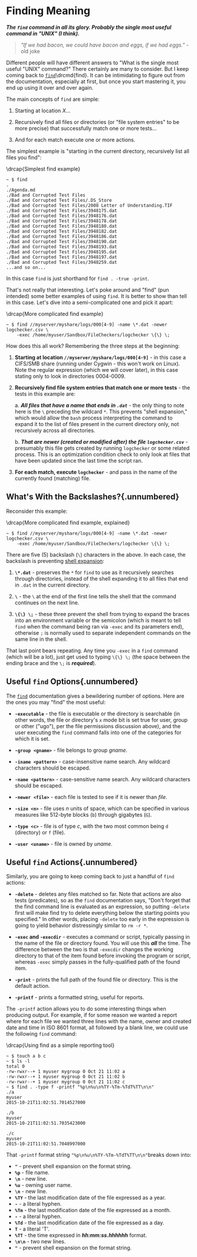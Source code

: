 
# Finding Meaning

***The `find` command in all its glory. Probably the single most useful
command in "UNIX" (I think).***

> *"If we had bacon, we could have bacon and eggs, if we had eggs."* - old
> joke

Different people will have different answers to "What is the single most
useful "UNIX" command?" There certainly are many to consider. But I keep
coming back to [`find`](http://linux.die.net/man/1/find)\drcmd{find}. It can
be intimidating to figure out from the documentation, especially at first,
but once you start mastering it, you end up using it over and over again.

The main concepts of `find` are simple:

1. Starting at location *X*...

2. Recursively find all files or directories (or "file system entries" to
be more precise) that successfully match one or more tests...

3. And for each match execute one or more actions.

The simplest example is "starting in the current directory, recursively
list all files you find":

\drcap{Simplest find example}
```
~ $ find
.
./Agenda.md
./Bad and Corrupted Test Files
./Bad and Corrupted Test Files/.DS_Store
./Bad and Corrupted Test Files/2008 Letter of Understanding.TIF
./Bad and Corrupted Test Files/3948175.dat
./Bad and Corrupted Test Files/3948176.dat
./Bad and Corrupted Test Files/3948178.dat
./Bad and Corrupted Test Files/3948180.dat
./Bad and Corrupted Test Files/3948182.dat
./Bad and Corrupted Test Files/3948186.dat
./Bad and Corrupted Test Files/3948190.dat
./Bad and Corrupted Test Files/3948193.dat
./Bad and Corrupted Test Files/3948195.dat
./Bad and Corrupted Test Files/3948197.dat
./Bad and Corrupted Test Files/3948259.dat
...and so on...
```

In this case `find` is just shorthand for `find . -true -print`.

That's not really that interesting. Let's poke around and "find" (pun
intended) some better examples of using `find`. It is better to show than
tell in this case. Let's dive into a semi-complicated one and pick it
apart:

\drcap{More complicated find example}
```
~ $ find //myserver/myshare/logs/000[4-9] -name \*.dat -newer logchecker.csv \
    -exec /home/myuser/Sandbox/FileCheckers/logchecker \{\} \;
```

How does this all work? Remembering the three steps at the beginning:

1. **Starting at location `//myserver/myshare/logs/000[4-9]`** - in this
case a CIFS/SMB share (running under Cygwin - this won't work on Linux).
Note the regular expression (which we will cover later), in this case
stating only to look in directories 0004-0009.

2. **Recursively find file system entries that match one or more tests** -
the tests in this example are:

    a. ***All files that have a name that ends in `.dat`*** - the only
    thing to note here is the `\` preceding the wildcard `*`. This
    prevents "shell expansion," which would allow the `bash` process
    interpreting the command to expand it to the list of files present in
    the current directory only, not recursively across all directories.

    b. ***That are newer (created or modified after) the file
    `logchecker.csv`*** - presumably this file gets created by running
    `logchecker` or some related process. This is an optimization
    condition check to only look at files that have been updated since the
    last time the script ran.

3. **For each match, execute `logchecker`** - and pass in the name of the
currently found (matching) file.

## What's With the Backslashes?{.unnumbered}

Reconsider this example:

\drcap{More complicated find example, explained}
```
~ $ find //myserver/myshare/logs/000[4-9] -name \*.dat -newer logchecker.csv \
    -exec /home/myuser/Sandbox/FileCheckers/logchecker \{\} \;
```
          
There are five (5) backslash (`\`) characters in the above. In each case,
the backslash is preventing [shell
expansion](http://www.tldp.org/LDP/Bash-Beginners-Guide/html/sect_03_04.html):

1. **`\*.dat`** - preserves the `*` for `find` to use as it recursively
searches through directories, instead of the shell expanding it to all
files that end in `.dat` in the current directory.

2. **`\`** - the `\` at the end of the first line tells the shell that the
command continues on the next line.

3. **`\{\} \;`** - these three prevent the shell from trying to expand the
braces into an environment variable or the semicolon (which is meant to
tell `find` when the command being ran via `-exec` and its parameters end),
otherwise `;` is normally used to separate independent commands on the same
line in the shell.

That last point bears repeating. Any time you `-exec` in a `find`
command (which will be a lot), just get used to typing `\{\} \;` (the
space between the ending brace and the `\;` is ***required***).

## Useful `find` Options{.unnumbered}

The [`find`](http://linux.die.net/man/1/find) documentation gives a
bewildering number of options. Here are the ones you may "find" the most
useful:

* **`-executable`** - the file is executable or the directory is searchable
(in other words, the file or directory's `x` mode bit is set true for user,
group or other ("ugo"), per the file permissions discussion above), and the
user executing the `find` command falls into one of the categories for
which it is set.

* **`-group <gname>`** - file belongs to group *gname*.

* **`-iname <pattern>`** - case-insensitive name search. Any wildcard
characters should be escaped.

* **`-name <pattern>`** - case-sensitive name search. Any wildcard
characters should be escaped.

* **`-newer <file>`** - each file is tested to see if it is newer than
*file*.

* **`-size <n>`** - file uses *n* units of space, which can be specified in
various measures like 512-byte blocks (`b`) through gigabytes (`G`).

* **`-type <c>`** - file is of type *c*, with the two most common being
`d` (directory) or `f` (file).

* **`-user <uname>`** - file is owned by *uname*.

## Useful `find` Actions{.unnumbered}

Similarly, you are going to keep coming back to just a handful of `find`
actions:

* **`-delete`** - deletes any files matched so far. Note that actions are
also tests (predicates), so as the `find` documentation says, "Don't forget
that the find command line is evaluated as an expression, so putting
`-delete` first will make find try to delete everything below the starting
points you specified." In other words, placing `-delete` too early in the
expression is going to yield behavior distressingly similar to `rm -r *`.

* **`-exec` and `-execdir`** - executes a command or script, typically
passing in the name of the file or directory found. You will use this
***all*** the time. The difference between the two is that `-execdir`
changes the working directory to that of the item found before invoking
the program or script, whereas `-exec` simply passes in the fully-qualified
path of the found item.

* **`-print`** - prints the full path of the found file or directory. This
is the default action.

* **`-printf`** - prints a formatted string, useful for reports.

The `-printf` action allows you to do some interesting things when
producing output. For example, if for some reason we wanted a report
where for each file we wanted three lines with the name, owner and
created date and time in ISO 8601 format, all followed by a blank
line, we could use the following `find` command:

\drcap{Using find as a simple reporting tool}
```
~ $ touch a b c
~ $ ls -l
total 0
-rw-rwxr--+ 1 myuser mygroup 0 Oct 21 11:02 a
-rw-rwxr--+ 1 myuser mygroup 0 Oct 21 11:02 b
-rw-rwxr--+ 1 myuser mygroup 0 Oct 21 11:02 c
~ $ find . -type f -printf "%p\n%u\n%TY-%Tm-%TdT%TT\n\n"
./a
myuser
2015-10-21T11:02:51.7014527000

./b
myuser
2015-10-21T11:02:51.7035423000

./c
myuser
2015-10-21T11:02:51.7048997000
```

That `-printf` format string `"%p\n%u\n%TY-%Tm-%TdT%TT\n\n"`breaks down
into:

* **`"`** - prevent shell expansion on the format string.
* **`%p`** - file name.
* **`\n`** - new line.
* **`%u`** - owning user name.
* **`\n`** - new line.
* **`%TY`** - the last modification date of the file expressed as a year.
* **`-`** - a literal hyphen. 
* **`%Tm`** - the last modification date of the file expressed as a month.
* **`-`** - a literal hyphen. 
* **`%Td`** - the last modification date of the file expressed as a day.
* **`T`** - a literal 'T'.
* **`%TT`** - the time expressed in ***hh:mm:ss.hhhhhh*** format.
* **`\n\n`** - two new lines.
* **`"`** - prevent shell expansion on the format string.